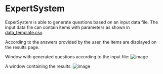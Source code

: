 # ExpertSystem
ExperSystem is able to generate questions based on an input data file.
The input data file can contain items with parameters as shown in [data_template.csv](https://github.com/RedGlimmer/ExpertSystem/blob/master/data/data_template.csv).

According to the answers provided by the user, the items are displayed on the results page.

Window with generated questions according to the input file:
![image](https://user-images.githubusercontent.com/107247457/202871564-cbdb57fb-53c9-4664-8995-8c3aa9839215.png)

A window containing the results:
![image](https://user-images.githubusercontent.com/107247457/202871712-3d5cdd3c-3b19-44be-bd2c-ee7ae7e731ce.png)
